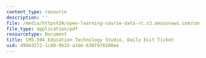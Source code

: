 ```yaml
---
content_type: resource
description: ''
file: /media/https%3A/open-learning-course-data-rc.s3.amazonaws.com/cms-594-education-technology-studio-spring-2019/d99432721c809b33a3de636f978200ee_MITCMS_594S19_exit.pdf
file_type: application/pdf
resourcetype: Document
title: CMS.594 Education Technology Studio, Daily Exit Ticket
uid: d9943272-1c80-9b33-a3de-636f978200ee
---
```

